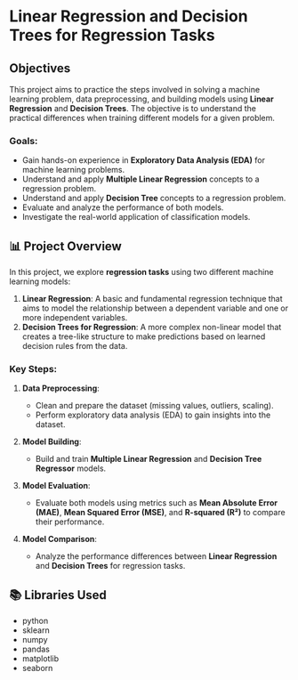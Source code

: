 # Linear Regression and Decision Trees for Regression Tasks

## Objectives

This project aims to practice the steps involved in solving a machine learning problem, data preprocessing, and building models using **Linear Regression** and **Decision Trees**. The objective is to understand the practical differences when training different models for a given problem.

### Goals:
- Gain hands-on experience in **Exploratory Data Analysis (EDA)** for machine learning problems.
- Understand and apply **Multiple Linear Regression** concepts to a regression problem.
- Understand and apply **Decision Tree** concepts to a regression problem.
- Evaluate and analyze the performance of both models.
- Investigate the real-world application of classification models.

## 📊 Project Overview

In this project, we explore **regression tasks** using two different machine learning models:
1. **Linear Regression**: A basic and fundamental regression technique that aims to model the relationship between a dependent variable and one or more independent variables.
2. **Decision Trees for Regression**: A more complex non-linear model that creates a tree-like structure to make predictions based on learned decision rules from the data.

### Key Steps:
1. **Data Preprocessing**:
   - Clean and prepare the dataset (missing values, outliers, scaling).
   - Perform exploratory data analysis (EDA) to gain insights into the dataset.
   
2. **Model Building**:
   - Build and train **Multiple Linear Regression** and **Decision Tree Regressor** models.
   
3. **Model Evaluation**:
   - Evaluate both models using metrics such as **Mean Absolute Error (MAE)**, **Mean Squared Error (MSE)**, and **R-squared (R²)** to compare their performance.

4. **Model Comparison**:
   - Analyze the performance differences between **Linear Regression** and **Decision Trees** for regression tasks.

## 📚 Libraries Used

- python
- sklearn
- numpy 
- pandas 
- matplotlib
- seaborn 
